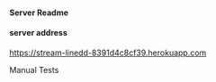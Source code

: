 #### Server Readme


#### server address

https://stream-linedd-8391d4c8cf39.herokuapp.com

Manual Tests


